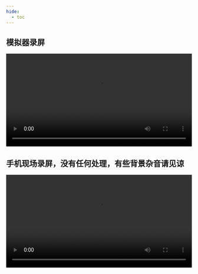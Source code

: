 ```yaml
---
hide:
  - toc
---
```


## 模拟器录屏

<video src="https://img-cloud.zhoujie218.top/zbds/20240722_pc.mp4" width="100%" height="auto" controls>
  您的浏览器不支持 HTML5 视频播放。
</video>

## 手机现场录屏，没有任何处理，有些背景杂音请见谅

<video src="https://img-cloud.zhoujie218.top/zbds/20240722_tv.mp4" width="100%" height="auto" controls>
  您的浏览器不支持 HTML5 视频播放。
</video>